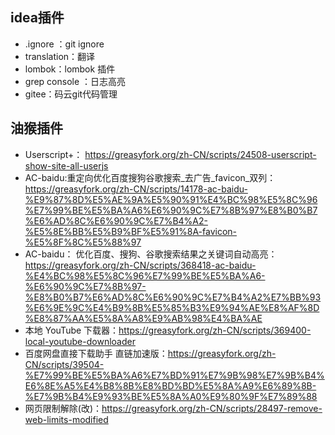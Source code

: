 ﻿ ## idea插件
 - .ignore ：git ignore
 - translation：翻译
 - lombok：lombok 插件
 - grep console ：日志高亮
 - gitee：码云git代码管理

## 油猴插件

- Userscript+： https://greasyfork.org/zh-CN/scripts/24508-userscript-show-site-all-userjs
- AC-baidu:重定向优化百度搜狗谷歌搜索_去广告_favicon_双列：https://greasyfork.org/zh-CN/scripts/14178-ac-baidu-%E9%87%8D%E5%AE%9A%E5%90%91%E4%BC%98%E5%8C%96%E7%99%BE%E5%BA%A6%E6%90%9C%E7%8B%97%E8%B0%B7%E6%AD%8C%E6%90%9C%E7%B4%A2-%E5%8E%BB%E5%B9%BF%E5%91%8A-favicon-%E5%8F%8C%E5%88%97
- AC-baidu： 优化百度、搜狗、谷歌搜索结果之关键词自动高亮：https://greasyfork.org/zh-CN/scripts/368418-ac-baidu-%E4%BC%98%E5%8C%96%E7%99%BE%E5%BA%A6-%E6%90%9C%E7%8B%97-%E8%B0%B7%E6%AD%8C%E6%90%9C%E7%B4%A2%E7%BB%93%E6%9E%9C%E4%B9%8B%E5%85%B3%E9%94%AE%E8%AF%8D%E8%87%AA%E5%8A%A8%E9%AB%98%E4%BA%AE
- 本地 YouTube 下载器：https://greasyfork.org/zh-CN/scripts/369400-local-youtube-downloader
- 百度网盘直接下载助手 直链加速版：https://greasyfork.org/zh-CN/scripts/39504-%E7%99%BE%E5%BA%A6%E7%BD%91%E7%9B%98%E7%9B%B4%E6%8E%A5%E4%B8%8B%E8%BD%BD%E5%8A%A9%E6%89%8B-%E7%9B%B4%E9%93%BE%E5%8A%A0%E9%80%9F%E7%89%88
- 网页限制解除(改)：https://greasyfork.org/zh-CN/scripts/28497-remove-web-limits-modified